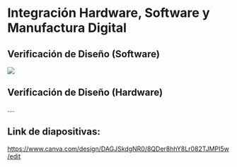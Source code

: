 # Integración Hardware, Software y Manufactura Digital

## Verificación de Diseño (Software)

![](https://raw.githubusercontent.com/BrunoXIII-Gav/FDD_1/2ed8a6a559f7e0cc89b3ada7496038d6727afef7/Archivos_de_FDD/Imagenes/Imagenes_entregable9/ENTregable%20N%C2%B09.png)
## Verificación de Diseño (Hardware)

....

## Link de diapositivas: 
https://www.canva.com/design/DAGJSkdgNR0/8QDer8hhY8Lr082TJMPI5w/edit
